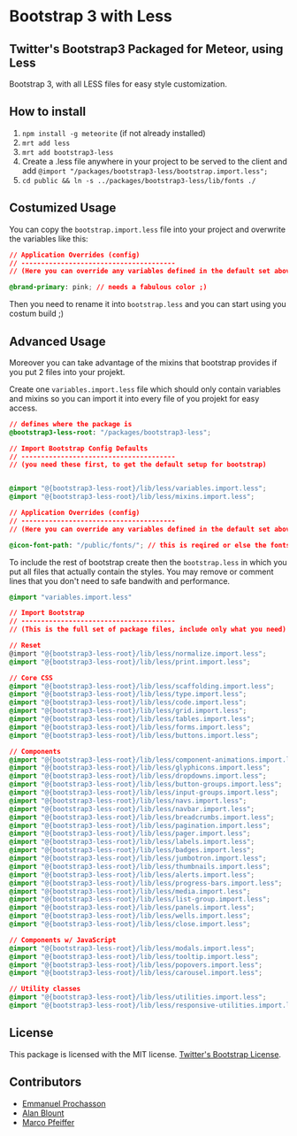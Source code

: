 # Bootstrap 3 with Less
## Twitter's Bootstrap3 Packaged for Meteor, using Less

Bootstrap 3, with all LESS files for easy style customization.

## How to install

1. `npm install -g meteorite` (if not already installed)
2. `mrt add less`
3. `mrt add bootstrap3-less`
4. Create a .less file anywhere in your project to be served to the client and add `@import "/packages/bootstrap3-less/bootstrap.import.less";`
5. `cd public && ln -s ../packages/bootstrap3-less/lib/fonts ./`

## Costumized Usage

You can copy the `bootstrap.import.less` file into your project and overwrite the variables like this:
```css
// Application Overrides (config)
// ---------------------------------------
// (Here you can override any variables defined in the default set above)

@brand-primary: pink; // needs a fabulous color ;)
```
Then you need to rename it into `bootstrap.less` and you can start using you costum build ;)

## Advanced Usage

Moreover you can take advantage of the mixins that bootstrap provides if you put 2 files into your projekt.

Create one `variables.import.less` file which should only contain variables and mixins so you can import it into every file of you projekt for easy access.
```css
// defines where the package is
@bootstrap3-less-root: "/packages/bootstrap3-less";

// Import Bootstrap Config Defaults
// ---------------------------------------
// (you need these first, to get the default setup for bootstrap)


@import "@{bootstrap3-less-root}/lib/less/variables.import.less";
@import "@{bootstrap3-less-root}/lib/less/mixins.import.less";

// Application Overrides (config)
// ---------------------------------------
// (Here you can override any variables defined in the default set above)

@icon-font-path: "/public/fonts/"; // this is reqired or else the fonts won't work
```

To include the rest of bootstrap create then the `bootstrap.less` in which you put all files that actually contain the styles. You may remove or comment lines that you don't need to safe bandwith and performance.
```css
@import "variables.import.less"

// Import Bootstrap
// ---------------------------------------
// (This is the full set of package files, include only what you need)

// Reset
@import "@{bootstrap3-less-root}/lib/less/normalize.import.less";
@import "@{bootstrap3-less-root}/lib/less/print.import.less";

// Core CSS
@import "@{bootstrap3-less-root}/lib/less/scaffolding.import.less";
@import "@{bootstrap3-less-root}/lib/less/type.import.less";
@import "@{bootstrap3-less-root}/lib/less/code.import.less";
@import "@{bootstrap3-less-root}/lib/less/grid.import.less";
@import "@{bootstrap3-less-root}/lib/less/tables.import.less";
@import "@{bootstrap3-less-root}/lib/less/forms.import.less";
@import "@{bootstrap3-less-root}/lib/less/buttons.import.less";

// Components
@import "@{bootstrap3-less-root}/lib/less/component-animations.import.less";
@import "@{bootstrap3-less-root}/lib/less/glyphicons.import.less";
@import "@{bootstrap3-less-root}/lib/less/dropdowns.import.less";
@import "@{bootstrap3-less-root}/lib/less/button-groups.import.less";
@import "@{bootstrap3-less-root}/lib/less/input-groups.import.less";
@import "@{bootstrap3-less-root}/lib/less/navs.import.less";
@import "@{bootstrap3-less-root}/lib/less/navbar.import.less";
@import "@{bootstrap3-less-root}/lib/less/breadcrumbs.import.less";
@import "@{bootstrap3-less-root}/lib/less/pagination.import.less";
@import "@{bootstrap3-less-root}/lib/less/pager.import.less";
@import "@{bootstrap3-less-root}/lib/less/labels.import.less";
@import "@{bootstrap3-less-root}/lib/less/badges.import.less";
@import "@{bootstrap3-less-root}/lib/less/jumbotron.import.less";
@import "@{bootstrap3-less-root}/lib/less/thumbnails.import.less";
@import "@{bootstrap3-less-root}/lib/less/alerts.import.less";
@import "@{bootstrap3-less-root}/lib/less/progress-bars.import.less";
@import "@{bootstrap3-less-root}/lib/less/media.import.less";
@import "@{bootstrap3-less-root}/lib/less/list-group.import.less";
@import "@{bootstrap3-less-root}/lib/less/panels.import.less";
@import "@{bootstrap3-less-root}/lib/less/wells.import.less";
@import "@{bootstrap3-less-root}/lib/less/close.import.less";

// Components w/ JavaScript
@import "@{bootstrap3-less-root}/lib/less/modals.import.less";
@import "@{bootstrap3-less-root}/lib/less/tooltip.import.less";
@import "@{bootstrap3-less-root}/lib/less/popovers.import.less";
@import "@{bootstrap3-less-root}/lib/less/carousel.import.less";

// Utility classes
@import "@{bootstrap3-less-root}/lib/less/utilities.import.less";
@import "@{bootstrap3-less-root}/lib/less/responsive-utilities.import.less";
```

## License

This package is licensed with the MIT license. [Twitter's Bootstrap License](https://github.com/twbs/bootstrap).

## Contributors
- [Emmanuel Prochasson](https://github.com/eprochasson/)
- [Alan Blount](https://github.com/zeroasterisk/)
- [Marco Pfeiffer](https://github.com/Nemo64)
